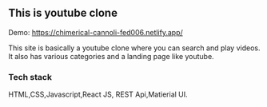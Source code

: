 ## This is youtube clone

Demo: https://chimerical-cannoli-fed006.netlify.app/

This site is basically a youtube clone where you can search and play videos. It also has various categories and a landing page like youtube.

### Tech stack

HTML,CSS,Javascript,React JS, REST Api,Matierial UI.
